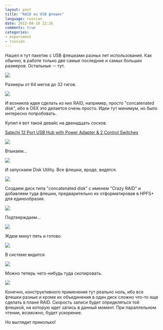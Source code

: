 ```yaml
---
layout: post
title: "RAID из USB флешек"
language: russian
date: 2012-08-10 22:26
comments: true
categories: 
- experiment
- russian
---
```

Нашел я тут пакетик с USB флешками разных лет использования. Как обычно, в работе только две самые последние и самых больших размеров. Остальные -- тут.

![](/images/blog/usb-stick-raid/bunch-of-usb-stricks.jpg)

Размеры от 64 мегов до 32 гигов.

![](/images/blog/usb-stick-raid/usb-stricks-sorted.jpg)

И возникла идея сделать из них RAID, например, просто "concatenated disk", ибо в OSX это делается очень просто. Идеи тут минимум, но было интересно попробовать.

Купил я вот такой девайс на двенадцать сосков.

<a href="http://www.amazon.co.uk/gp/product/B0051PGX2I/ref=as_li_qf_sp_asin_tl?ie=UTF8&amp;camp=1634&amp;creative=6738&amp;creativeASIN=B0051PGX2I&amp;linkCode=as2&amp;tag=prodiy-21">Satechi 12 Port USB Hub with Power Adapter &amp; 2 Control Switches</a><img src="http://www.assoc-amazon.co.uk/e/ir?t=prodiy-21&amp;l=as2&amp;o=2&amp;a=B0051PGX2I" width="1" height="1" border="0" alt="" style="border:none !important; margin:0px !important;" />

![](/images/blog/usb-stick-raid/satechi-12-usb-port-extender.jpg)

Втыкаем...

![](/images/blog/usb-stick-raid/usb-stricks-raid-assembled.jpg)

И запускаем Disk Utility. Все флешки, вроде, видятся.

![](/images/blog/usb-stick-raid/disk-utility-disks-connected.png)

Создаем диск типа "concatenated disk" с именем "Crazy RAID" и добавляем туда флешки, предварительно их отформатировав в HPFS+ для единообразия.

![](/images/blog/usb-stick-raid/disk-utility-crazy-raid-created.png)

Подтверждаем...

![](/images/blog/usb-stick-raid/disk-utility-crazy-raid-confirmation.png)

Ждем минут пять и готово.

![](/images/blog/usb-stick-raid/disk-utility-crazy-raid-completed.png)

В системе видится.

![](/images/blog/usb-stick-raid/df-crazy-raid.png)

Можно теперь чего-нибудь туда скопировать.

![](/images/blog/usb-stick-raid/mc-crazy-raid-copying.png)

Конечно, конструктивного применения тут реально ноль, ибо все флешки разные и кроме их объединения в один диск сложно что-то еще сделать в плане RAID. Скорость записи будет определяться той флешкой, на которую идет запись в данный момент. При параллельном чтении, возможно, будет ускорение.

Но выглядит приколько!
